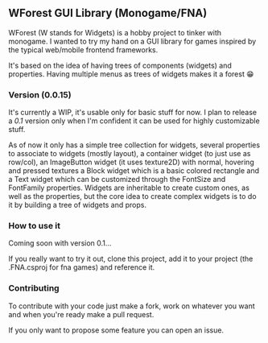 ## WForest GUI Library (Monogame/FNA)

WForest (W stands for Widgets) is a hobby project to tinker with monogame. I wanted to try my hand on a GUI library for games
inspired by the typical web/mobile frontend frameworks.
 
It's based on the idea of having trees of components (widgets) and properties.
Having multiple menus as trees of widgets makes it a forest 😁

### Version (0.0.15)
It's currently a WIP, it's usable only for basic stuff for now. 
I plan to release a *0.1* version only when I'm confident it can be used
for highly customizable stuff.

As of now it only has a simple tree collection for widgets, 
several properties to associate to widgets (mostly layout), 
a container widget (to just use as row/col), 
an ImageButton widget (it uses texture2D) with normal, hovering and pressed textures 
a Block widget which is a basic colored 
rectangle and a Text widget which can be customized through the FontSize and FontFamily properties. 
Widgets are inheritable to create custom ones, as well as the properties, 
but the core idea to create complex widgets is to do it by building a tree of widgets and props.

### How to use it
Coming soon with version 0.1...

If you really want to try it out, clone this project, add it to your project (the .FNA.csproj for fna games)
and reference it. 

### Contributing

To contribute with your code just make a fork, work on whatever you want and when you're ready make a pull request.

If you only want to propose some feature you can open an issue.
